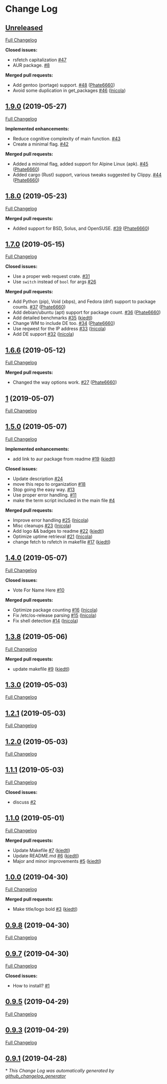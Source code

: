 # Change Log

## [Unreleased](https://github.com/rsfetch/rsfetch/tree/HEAD)

[Full Changelog](https://github.com/rsfetch/rsfetch/compare/1.9.0...HEAD)

**Closed issues:**

- rsfetch capitalization [\#47](https://github.com/rsfetch/rsfetch/issues/47)
- AUR package. [\#8](https://github.com/rsfetch/rsfetch/issues/8)

**Merged pull requests:**

- Add gentoo \(portage\) support. [\#48](https://github.com/rsfetch/rsfetch/pull/48) ([Phate6660](https://github.com/Phate6660))
- Avoid some duplication in get\_packages [\#46](https://github.com/rsfetch/rsfetch/pull/46) ([lnicola](https://github.com/lnicola))

## [1.9.0](https://github.com/rsfetch/rsfetch/tree/1.9.0) (2019-05-27)
[Full Changelog](https://github.com/rsfetch/rsfetch/compare/1.8.0...1.9.0)

**Implemented enhancements:**

- Reduce cognitive complexity of main function. [\#43](https://github.com/rsfetch/rsfetch/issues/43)
- Create a minimal flag. [\#42](https://github.com/rsfetch/rsfetch/issues/42)

**Merged pull requests:**

- Added a minimal flag, added support for Alpine Linux \(apk\). [\#45](https://github.com/rsfetch/rsfetch/pull/45) ([Phate6660](https://github.com/Phate6660))
- Added cargo \(Rust\) support, various tweaks suggested by Clippy. [\#44](https://github.com/rsfetch/rsfetch/pull/44) ([Phate6660](https://github.com/Phate6660))

## [1.8.0](https://github.com/rsfetch/rsfetch/tree/1.8.0) (2019-05-23)
[Full Changelog](https://github.com/rsfetch/rsfetch/compare/1.7.0...1.8.0)

**Merged pull requests:**

- Added support for BSD, Solus, and OpenSUSE. [\#39](https://github.com/rsfetch/rsfetch/pull/39) ([Phate6660](https://github.com/Phate6660))

## [1.7.0](https://github.com/rsfetch/rsfetch/tree/1.7.0) (2019-05-15)
[Full Changelog](https://github.com/rsfetch/rsfetch/compare/1.6.6...1.7.0)

**Closed issues:**

- Use a proper web request crate. [\#31](https://github.com/rsfetch/rsfetch/issues/31)
- Use `switch` instead of `bool` for args [\#26](https://github.com/rsfetch/rsfetch/issues/26)

**Merged pull requests:**

- Add Python \(pip\), Void \(xbps\), and Fedora \(dnf\) support to package counts. [\#37](https://github.com/rsfetch/rsfetch/pull/37) ([Phate6660](https://github.com/Phate6660))
- Add debian/ubuntu \(apt\) support for package count. [\#36](https://github.com/rsfetch/rsfetch/pull/36) ([Phate6660](https://github.com/Phate6660))
- Add detailed benchmarks [\#35](https://github.com/rsfetch/rsfetch/pull/35) ([kiedtl](https://github.com/kiedtl))
- Change WM to include DE too. [\#34](https://github.com/rsfetch/rsfetch/pull/34) ([Phate6660](https://github.com/Phate6660))
- Use reqwest for the IP address [\#33](https://github.com/rsfetch/rsfetch/pull/33) ([lnicola](https://github.com/lnicola))
- Add DE support [\#32](https://github.com/rsfetch/rsfetch/pull/32) ([lnicola](https://github.com/lnicola))

## [1.6.6](https://github.com/rsfetch/rsfetch/tree/1.6.6) (2019-05-12)
[Full Changelog](https://github.com/rsfetch/rsfetch/compare/1...1.6.6)

**Merged pull requests:**

- Changed the way options work. [\#27](https://github.com/rsfetch/rsfetch/pull/27) ([Phate6660](https://github.com/Phate6660))

## [1](https://github.com/rsfetch/rsfetch/tree/1) (2019-05-07)
[Full Changelog](https://github.com/rsfetch/rsfetch/compare/1.5.0...1)

## [1.5.0](https://github.com/rsfetch/rsfetch/tree/1.5.0) (2019-05-07)
[Full Changelog](https://github.com/rsfetch/rsfetch/compare/1.4.0...1.5.0)

**Implemented enhancements:**

- add link to aur package from readme [\#19](https://github.com/rsfetch/rsfetch/pull/19) ([kiedtl](https://github.com/kiedtl))

**Closed issues:**

- Update description [\#24](https://github.com/rsfetch/rsfetch/issues/24)
- move this repo to organization [\#18](https://github.com/rsfetch/rsfetch/issues/18)
- Stop going the easy way. [\#13](https://github.com/rsfetch/rsfetch/issues/13)
- Use proper error handling. [\#11](https://github.com/rsfetch/rsfetch/issues/11)
- make the term script included in the main file [\#4](https://github.com/rsfetch/rsfetch/issues/4)

**Merged pull requests:**

- Improve error handling [\#25](https://github.com/rsfetch/rsfetch/pull/25) ([lnicola](https://github.com/lnicola))
- Misc cleanups [\#23](https://github.com/rsfetch/rsfetch/pull/23) ([lnicola](https://github.com/lnicola))
- Add logo && badges to readme [\#22](https://github.com/rsfetch/rsfetch/pull/22) ([kiedtl](https://github.com/kiedtl))
- Optimize uptime retrieval [\#21](https://github.com/rsfetch/rsfetch/pull/21) ([lnicola](https://github.com/lnicola))
- change fetch to rsfetch in makefile [\#17](https://github.com/rsfetch/rsfetch/pull/17) ([kiedtl](https://github.com/kiedtl))

## [1.4.0](https://github.com/rsfetch/rsfetch/tree/1.4.0) (2019-05-07)
[Full Changelog](https://github.com/rsfetch/rsfetch/compare/1.3.8...1.4.0)

**Closed issues:**

- Vote For Name Here [\#10](https://github.com/rsfetch/rsfetch/issues/10)

**Merged pull requests:**

- Optimize package counting [\#16](https://github.com/rsfetch/rsfetch/pull/16) ([lnicola](https://github.com/lnicola))
- Fix /etc/os-release parsing [\#15](https://github.com/rsfetch/rsfetch/pull/15) ([lnicola](https://github.com/lnicola))
- Fix shell detection [\#14](https://github.com/rsfetch/rsfetch/pull/14) ([lnicola](https://github.com/lnicola))

## [1.3.8](https://github.com/rsfetch/rsfetch/tree/1.3.8) (2019-05-06)
[Full Changelog](https://github.com/rsfetch/rsfetch/compare/1.3.0...1.3.8)

**Merged pull requests:**

- update makefile [\#9](https://github.com/rsfetch/rsfetch/pull/9) ([kiedtl](https://github.com/kiedtl))

## [1.3.0](https://github.com/rsfetch/rsfetch/tree/1.3.0) (2019-05-03)
[Full Changelog](https://github.com/rsfetch/rsfetch/compare/1.2.1...1.3.0)

## [1.2.1](https://github.com/rsfetch/rsfetch/tree/1.2.1) (2019-05-03)
[Full Changelog](https://github.com/rsfetch/rsfetch/compare/1.2.0...1.2.1)

## [1.2.0](https://github.com/rsfetch/rsfetch/tree/1.2.0) (2019-05-03)
[Full Changelog](https://github.com/rsfetch/rsfetch/compare/1.1.1...1.2.0)

## [1.1.1](https://github.com/rsfetch/rsfetch/tree/1.1.1) (2019-05-03)
[Full Changelog](https://github.com/rsfetch/rsfetch/compare/1.1.0...1.1.1)

**Closed issues:**

- discuss [\#2](https://github.com/rsfetch/rsfetch/issues/2)

## [1.1.0](https://github.com/rsfetch/rsfetch/tree/1.1.0) (2019-05-01)
[Full Changelog](https://github.com/rsfetch/rsfetch/compare/1.0.0...1.1.0)

**Merged pull requests:**

- Update Makefile [\#7](https://github.com/rsfetch/rsfetch/pull/7) ([kiedtl](https://github.com/kiedtl))
- Update README.md [\#6](https://github.com/rsfetch/rsfetch/pull/6) ([kiedtl](https://github.com/kiedtl))
- Major and minor improvements [\#5](https://github.com/rsfetch/rsfetch/pull/5) ([kiedtl](https://github.com/kiedtl))

## [1.0.0](https://github.com/rsfetch/rsfetch/tree/1.0.0) (2019-04-30)
[Full Changelog](https://github.com/rsfetch/rsfetch/compare/0.9.8...1.0.0)

**Merged pull requests:**

- Make title/logo bold [\#3](https://github.com/rsfetch/rsfetch/pull/3) ([kiedtl](https://github.com/kiedtl))

## [0.9.8](https://github.com/rsfetch/rsfetch/tree/0.9.8) (2019-04-30)
[Full Changelog](https://github.com/rsfetch/rsfetch/compare/0.9.7...0.9.8)

## [0.9.7](https://github.com/rsfetch/rsfetch/tree/0.9.7) (2019-04-30)
[Full Changelog](https://github.com/rsfetch/rsfetch/compare/0.9.5...0.9.7)

**Closed issues:**

- How to install? [\#1](https://github.com/rsfetch/rsfetch/issues/1)

## [0.9.5](https://github.com/rsfetch/rsfetch/tree/0.9.5) (2019-04-29)
[Full Changelog](https://github.com/rsfetch/rsfetch/compare/0.9.3...0.9.5)

## [0.9.3](https://github.com/rsfetch/rsfetch/tree/0.9.3) (2019-04-29)
[Full Changelog](https://github.com/rsfetch/rsfetch/compare/0.9.1...0.9.3)

## [0.9.1](https://github.com/rsfetch/rsfetch/tree/0.9.1) (2019-04-28)


\* *This Change Log was automatically generated by [github_changelog_generator](https://github.com/skywinder/Github-Changelog-Generator)*
